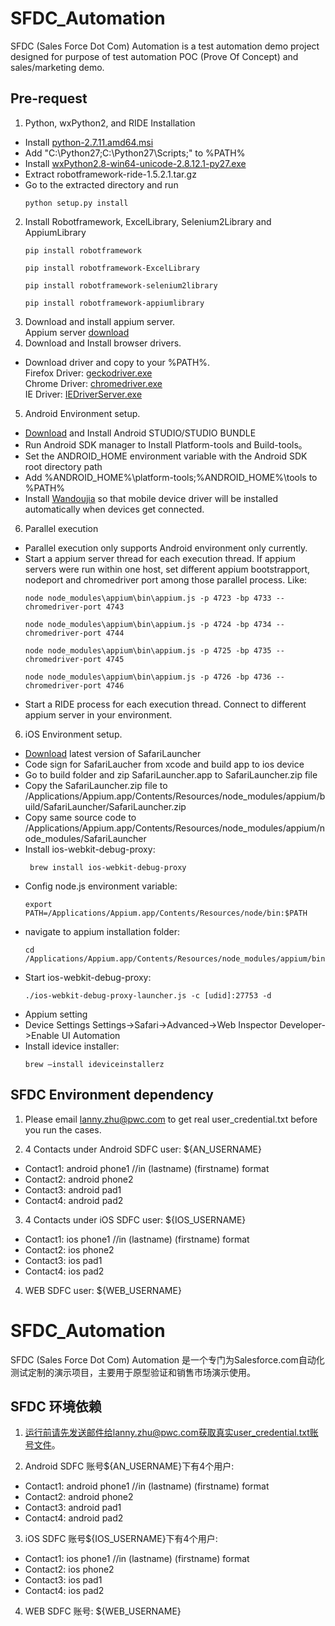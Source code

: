 # SFDC_Automation

SFDC (Sales Force Dot Com) Automation is a test automation demo project designed for purpose of test automation POC (Prove Of Concept) and sales/marketing demo.


## Pre-request
1. Python, wxPython2, and RIDE Installation<br />
 * Install [python-2.7.11.amd64.msi](https://www.python.org/ftp/python/2.7.11/python-2.7.11.amd64.msi)
 * Add "C:\Python27;C:\Python27\Scripts;" to %PATH%
 * Install [wxPython2.8-win64-unicode-2.8.12.1-py27.exe](https://sourceforge.net/projects/wxpython/files/wxPython/2.8.12.1/) 
 * Extract robotframework-ride-1.5.2.1.tar.gz
 * Go to the extracted directory and run<br /> 
    ```
    python setup.py install
    ```
2. Install Robotframework, ExcelLibrary, Selenium2Library and AppiumLibrary<br />
    ```
    pip install robotframework
    
    pip install robotframework-ExcelLibrary
    
    pip install robotframework-selenium2library
    
    pip install robotframework-appiumlibrary
    ```
3. Download and install appium server.<br />
Appium server [download](https://bitbucket.org/appium/appium.app/downloads/)
4. Download and Install browser drivers.<br />
 * Download driver and copy to your %PATH%.<br />
    Firefox Driver: [geckodriver.exe](https://github.com/mozilla/geckodriver/releases)<br />
    Chrome Driver: [chromedriver.exe](https://sites.google.com/a/chromium.org/chromedriver/downloads)<br />
    IE Driver: [IEDriverServer.exe](https://github.com/SeleniumHQ/selenium/wiki/InternetExplorerDriver)<br />
5. Android Environment setup.
 * [Download](https://developer.android.com/studio/index.html) and Install Android STUDIO/STUDIO BUNDLE
 * Run Android SDK manager to Install Platform-tools and Build-tools。
 * Set the ANDROID_HOME environment variable with the Android SDK root directory path
 * Add %ANDROID_HOME%\platform-tools;%ANDROID_HOME%\tools to %PATH%
 * Install [Wandoujia](https://www.wandoujia.com/) so that mobile device driver will be installed automatically when devices get connected.
6. Parallel execution
 * Parallel execution only supports Android environment only currently.
 * Start a appium server thread for each execution thread. If appium servers were run within one host, set different appium bootstrapport, nodeport and chromedriver port among those parallel process. Like:<br />
    ```
    node node_modules\appium\bin\appium.js -p 4723 -bp 4733 --chromedriver-port 4743
    
    node node_modules\appium\bin\appium.js -p 4724 -bp 4734 --chromedriver-port 4744
    
    node node_modules\appium\bin\appium.js -p 4725 -bp 4735 --chromedriver-port 4745
    
    node node_modules\appium\bin\appium.js -p 4726 -bp 4736 --chromedriver-port 4746
    ```
 * Start a RIDE process for each execution thread. Connect to different appium server in your environment.
 
6. iOS Environment setup.
 * [Download](https://github.com/snevesbarros/SafariLauncher) latest version of SafariLauncher 
 * Code sign for SafariLaucher from xcode and build app to ios device
 * Go to build folder and zip SafariLauncher.app to SafariLauncher.zip file
 * Copy the SafariLauncher.zip file to 
/Applications/Appium.app/Contents/Resources/node_modules/appium/build/SafariLauncher/SafariLauncher.zip
 * Copy same source code to /Applications/Appium.app/Contents/Resources/node_modules/appium/node_modules/SafariLauncher
 * Install ios-webkit-debug-proxy:<br /> 
   ```
    brew install ios-webkit-debug-proxy
   ``` 
 * Config node.js  environment variable:<br />
   ```
   export PATH=/Applications/Appium.app/Contents/Resources/node/bin:$PATH
   ```
 * navigate to appium installation folder:<br />
   ```
   cd /Applications/Appium.app/Contents/Resources/node_modules/appium/bin/
   ```
 * Start ios-webkit-debug-proxy:<br />
   ```
   ./ios-webkit-debug-proxy-launcher.js -c [udid]:27753 -d
   ```
 * Appium setting
 * Device Settings
    Settings->Safari->Advanced->Web Inspector
    Developer->Enable UI Automation
 * Install idevice installer: <br />
   ```
   brew –install ideviceinstallerz
   ```


## SFDC Environment dependency

1. Please email lanny.zhu@pwc.com to get real user_credential.txt before you run the cases.

2. 4 Contacts under Android SDFC user: ${AN_USERNAME}<br />
  - Contact1: android phone1 //in (lastname) (firstname) format<br />
  - Contact2: android phone2<br />
  - Contact3: android pad1<br />
  - Contact4: android pad2<br />

3. 4 Contacts under iOS SDFC user: ${IOS_USERNAME} <br />
  - Contact1: ios phone1 //in (lastname) (firstname) format<br />
  - Contact2: ios phone2<br />
  - Contact3: ios pad1<br />
  - Contact4: ios pad2<br />

4. WEB SDFC user: ${WEB_USERNAME}


# SFDC_Automation

SFDC (Sales Force Dot Com) Automation 是一个专门为Salesforce.com自动化测试定制的演示项目，主要用于原型验证和销售市场演示使用。

## SFDC 环境依赖

1. 运行前请先发送邮件给lanny.zhu@pwc.com获取真实user_credential.txt账号文件。

2. Android SDFC 账号${AN_USERNAME}下有4个用户: <br />
  - Contact1: android phone1 //in (lastname) (firstname) format<br />
  - Contact2: android phone2<br />
  - Contact3: android pad1<br />
  - Contact4: android pad2<br />

3. iOS SDFC 账号${IOS_USERNAME}下有4个用户: <br />
  - Contact1: ios phone1 //in (lastname) (firstname) format<br />
  - Contact2: ios phone2<br />
  - Contact3: ios pad1<br />
  - Contact4: ios pad2<br />

4. WEB SDFC 账号: ${WEB_USERNAME}